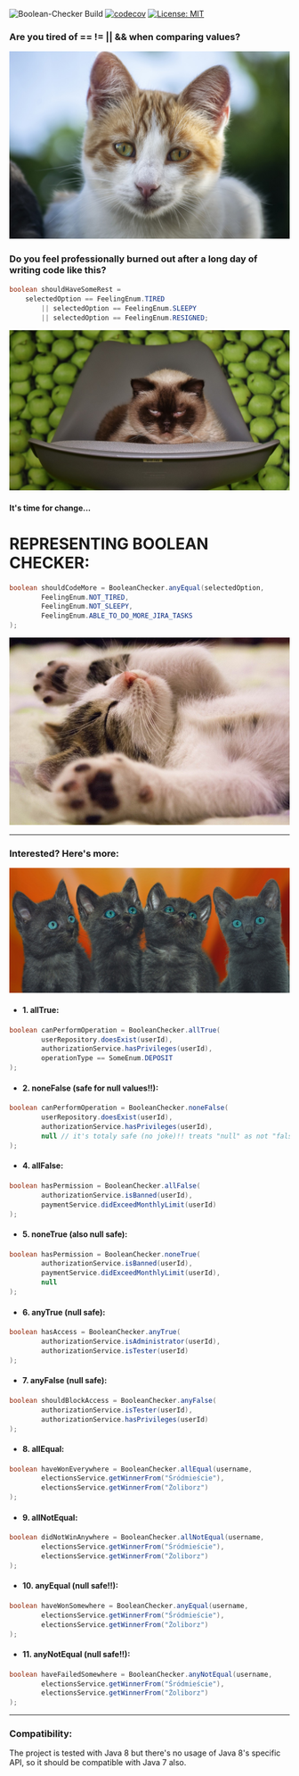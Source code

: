 ![Boolean-Checker Build](https://github.com/Gatoke/boolean-checker/actions/workflows/gradle.yml/badge.svg)
[![codecov](https://codecov.io/gh/Gatoke/boolean-checker/branch/main/graph/badge.svg?token=GBGOX3RZJA)](https://codecov.io/gh/Gatoke/boolean-checker)
[![License: MIT](https://img.shields.io/badge/License-MIT-yellow.svg)](https://opensource.org/licenses/MIT)

### Are you tired of == != || && when comparing values?

![tired cat](docs/tired_cat.jpg)

### Do you feel professionally burned out after a long day of writing code like this?

```java
boolean shouldHaveSomeRest = 
    selectedOption == FeelingEnum.TIRED
        || selectedOption == FeelingEnum.SLEEPY
        || selectedOption == FeelingEnum.RESIGNED;
```

![angry cat](docs/angry_cat.jpg)

#### It's time for change...

# REPRESENTING BOOLEAN CHECKER:

```java
boolean shouldCodeMore = BooleanChecker.anyEqual(selectedOption,
        FeelingEnum.NOT_TIRED,
        FeelingEnum.NOT_SLEEPY,
        FeelingEnum.ABLE_TO_DO_MORE_JIRA_TASKS
);
```

![relaxed cat](docs/relaxed_cat.jpg)

---

### Interested? Here's more:

![interested cats](docs/interested_cats.jpg)

- #### 1. allTrue:

```java
boolean canPerformOperation = BooleanChecker.allTrue(
        userRepository.doesExist(userId),
        authorizationService.hasPrivileges(userId),
        operationType == SomeEnum.DEPOSIT
);
```

- #### 2. noneFalse (safe for null values!!):

```java
boolean canPerformOperation = BooleanChecker.noneFalse(
        userRepository.doesExist(userId),
        authorizationService.hasPrivileges(userId),
        null // it's totaly safe (no joke)!! treats "null" as not "false"
);
```

- #### 4. allFalse:

```java
boolean hasPermission = BooleanChecker.allFalse(
        authorizationService.isBanned(userId),
        paymentService.didExceedMonthlyLimit(userId)
);
```

- #### 5. noneTrue (also null safe):

```java
boolean hasPermission = BooleanChecker.noneTrue(
        authorizationService.isBanned(userId),
        paymentService.didExceedMonthlyLimit(userId),
        null
);
```

- #### 6. anyTrue (null safe):

```java
boolean hasAccess = BooleanChecker.anyTrue(
        authorizationService.isAdministrator(userId),
        authorizationService.isTester(userId)
);
```

- #### 7. anyFalse (null safe):

```java
boolean shouldBlockAccess = BooleanChecker.anyFalse(
        authorizationService.isTester(userId),
        authorizationService.hasPrivileges(userId)
);
```

- #### 8. allEqual:

```java
boolean haveWonEverywhere = BooleanChecker.allEqual(username,
        electionsService.getWinnerFrom("Śródmieście"),
        electionsService.getWinnerFrom("Żoliborz")
);
```

- #### 9. allNotEqual:

```java
boolean didNotWinAnywhere = BooleanChecker.allNotEqual(username,
        electionsService.getWinnerFrom("Śródmieście"),
        electionsService.getWinnerFrom("Żoliborz")
);
```

- #### 10. anyEqual (null safe!!):

```java
boolean haveWonSomewhere = BooleanChecker.anyEqual(username,
        electionsService.getWinnerFrom("Śródmieście"),
        electionsService.getWinnerFrom("Żoliborz")
);
```

- #### 11. anyNotEqual (null safe!!):

```java
boolean haveFailedSomewhere = BooleanChecker.anyNotEqual(username,
        electionsService.getWinnerFrom("Śródmieście"),
        electionsService.getWinnerFrom("Żoliborz")
);
```

---

### Compatibility:
The project is tested with Java 8 but there's no usage of Java 8's specific API, so it should be compatible with Java 7 also.
